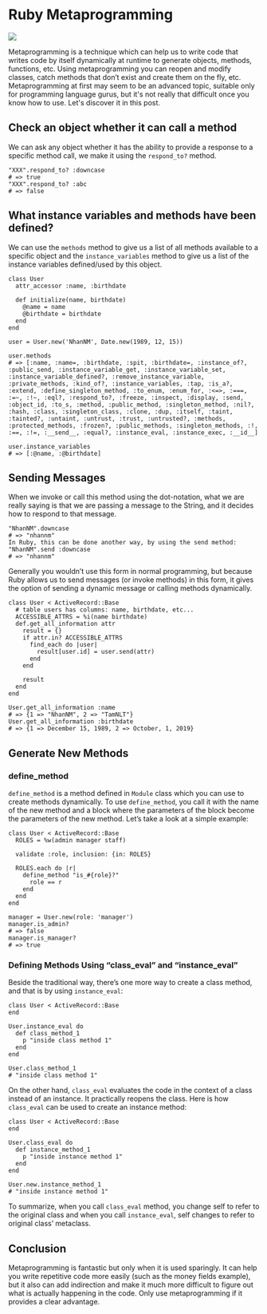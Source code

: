 # Ruby Metaprogramming

![](https://i.ibb.co/ZKTYMH2/RUBY-METAPROGRAMMING.png)

Metaprogramming is a technique which can help us to write code that writes code by itself dynamically at runtime to generate objects, methods, functions, etc. Using metaprogramming you can reopen and modify classes, catch methods that don’t exist and create them on the fly, etc. Metaprogramming at first may seem to be an advanced topic, suitable only for programming language gurus, but it's not really that difficult once you know how to use. Let's discover it in this post.

## Check an object whether it can call a method

We can ask any object whether it has the ability to provide a response to a specific method call, we make it using the `respond_to?` method.

    "XXX".respond_to? :downcase
    # => true
    "XXX".respond_to? :abc
    # => false
    

## What instance variables and methods have been defined?

We can use the `methods` method to give us a list of all methods available to a specific object and the `instance_variables` method to give us a list of the instance variables defined/used by this object.

    class User
      attr_accessor :name, :birthdate
    
      def initialize(name, birthdate)
        @name = name
        @birthdate = birthdate
      end
    end
    
    user = User.new('NhanNM', Date.new(1989, 12, 15))
    
    user.methods
    # => [:name, :name=, :birthdate, :spit, :birthdate=, :instance_of?, :public_send, :instance_variable_get, :instance_variable_set, :instance_variable_defined?, :remove_instance_variable, :private_methods, :kind_of?, :instance_variables, :tap, :is_a?, :extend, :define_singleton_method, :to_enum, :enum_for, :<=>, :===, :=~, :!~, :eql?, :respond_to?, :freeze, :inspect, :display, :send, :object_id, :to_s, :method, :public_method, :singleton_method, :nil?, :hash, :class, :singleton_class, :clone, :dup, :itself, :taint, :tainted?, :untaint, :untrust, :trust, :untrusted?, :methods, :protected_methods, :frozen?, :public_methods, :singleton_methods, :!, :==, :!=, :__send__, :equal?, :instance_eval, :instance_exec, :__id__]
    
    user.instance_variables
    # => [:@name, :@birthdate]
    

## Sending Messages

When we invoke or call this method using the dot-notation, what we are really saying is that we are passing a message to the String, and it decides how to respond to that message.

    "NhanNM".downcase 
    # => "nhannm"
    In Ruby, this can be done another way, by using the send method:
    "NhanNM".send :downcase
    # => "nhannm"
    

Generally you wouldn’t use this form in normal programming, but because Ruby allows us to send messages (or invoke methods) in this form, it gives the option of sending a dynamic message or calling methods dynamically.

    class User < ActiveRecord::Base
      # table users has columns: name, birthdate, etc...
      ACCESSIBLE_ATTRS = %i(name birthdate)
      def.get_all_information attr
        result = {}
        if attr.in? ACCESSIBLE_ATTRS
          find_each do |user|
            result[user.id] = user.send(attr)
          end
        end
    
        result
      end
    end
    
    User.get_all_information :name
    # => {1 => "NhanNM", 2 => "TamNLT"}
    User.get_all_information :birthdate
    # => {1 => December 15, 1989, 2 => October, 1, 2019}
    

## Generate New Methods

### define_method

`define_method` is a method defined in `Module` class which you can use to create methods dynamically. To use `define_method`, you call it with the name of the new method and a block where the parameters of the block become the parameters of the new method. Let’s take a look at a simple example:

    class User < ActiveRecord::Base
      ROLES = %w(admin manager staff)
    
      validate :role, inclusion: {in: ROLES}
    
      ROLES.each do |r|
        define_method "is_#{role}?"
          role == r
        end
      end
    end
    
    manager = User.new(role: 'manager')
    manager.is_admin?
    # => false
    manager.is_manager?
    # => true
    

### Defining Methods Using “class_eval” and “instance_eval”

Beside the traditional way, there’s one more way to create a class method, and that is by using `instance_eval`:

    class User < ActiveRecord::Base
    end
    
    User.instance_eval do
      def class_method_1
        p "inside class method 1"
      end
    end
    
    User.class_method_1
    # "inside class method 1"
    

On the other hand, `class_eval` evaluates the code in the context of a class instead of an instance. It practically reopens the class. Here is how `class_eval` can be used to create an instance method:

    class User < ActiveRecord::Base
    end
    
    User.class_eval do
      def instance_method_1
        p "inside instance method 1"
      end
    end
    
    User.new.instance_method_1
    # "inside instance method 1"
    

To summarize, when you call `class_eval` method, you change self to refer to the original class and when you call `instance_eval`, self changes to refer to original class’ metaclass.

## Conclusion

Metaprogramming is fantastic but only when it is used sparingly. It can help you write repetitive code more easily (such as the money fields example), but it also can add indirection and make it much more difficult to figure out what is actually happening in the code. Only use metaprogramming if it provides a clear advantage.